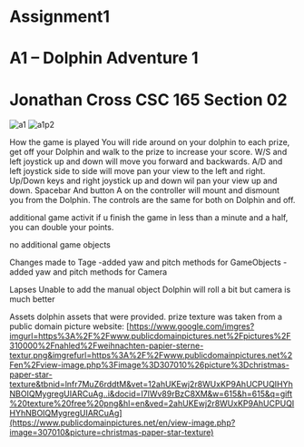 # Assignment1
# A1 – Dolphin Adventure 1
# Jonathan Cross CSC 165 Section 02

![a1](https://user-images.githubusercontent.com/19335369/220033400-2e8a2fb0-52e0-4e5f-962f-5749fe82987c.JPG)
![a1p2](https://user-images.githubusercontent.com/19335369/220033450-bb522a4a-bb4c-481d-a859-1d167a0cc36f.JPG)

How the game is played
You will ride around on your dolphin to each prize, get off your Dolphin and walk to the prize to increase your score.
W/S and left joystick up and down will move you forward and backwards.
A/D and left joystick side to side will move pan your view to the left and right.
Up/Down keys and right joystick up and down wil pan your view up and down.
Spacebar And button A on the controller will mount and dismount you from the Dolphin. 
The controls are the same for both on Dolphin and off.

additional game activit
if u finish the game in less than a minute and a half, you can double your points. 

no additional game objects

Changes made to Tage
-added yaw and pitch methods for GameObjects
-added yaw and pitch methods for Camera

Lapses
Unable to add the manual object
Dolphin will roll a bit but camera is much better

Assets
dolphin assets that were provided.
prize texture was taken from a public domain picture website:
[https://www.google.com/imgres?imgurl=https%3A%2F%2Fwww.publicdomainpictures.net%2Fpictures%2F310000%2Fnahled%2Fweihnachten-papier-sterne-textur.png&imgrefurl=https%3A%2F%2Fwww.publicdomainpictures.net%2Fen%2Fview-image.php%3Fimage%3D307010%26picture%3Dchristmas-paper-star-texture&tbnid=lnfr7MuZ6rddtM&vet=12ahUKEwj2r8WUxKP9AhUCPUQIHYhNBOIQMygregUIARCuAg..i&docid=I7lWv89rBzC8XM&w=615&h=615&q=gift%20texture%20free%20png&hl=en&ved=2ahUKEwj2r8WUxKP9AhUCPUQIHYhNBOIQMygregUIARCuAg](https://www.publicdomainpictures.net/en/view-image.php?image=307010&picture=christmas-paper-star-texture)

